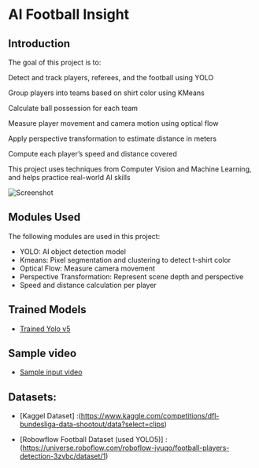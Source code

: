 # AI Football Insight

## Introduction
The goal of this project is to:

Detect and track players, referees, and the football using YOLO

Group players into teams based on shirt color using KMeans

Calculate ball possession for each team

Measure player movement and camera motion using optical flow

Apply perspective transformation to estimate distance in meters

Compute each player’s speed and distance covered

This project uses techniques from Computer Vision and Machine Learning, and helps practice real-world AI skills

![Screenshot](output_videos/screenshot.png)

## Modules Used
The following modules are used in this project:
- YOLO: AI object detection model
- Kmeans: Pixel segmentation and clustering to detect t-shirt color
- Optical Flow: Measure camera movement
- Perspective Transformation: Represent scene depth and perspective
- Speed and distance calculation per player

## Trained Models
- [Trained Yolo v5](https://drive.google.com/file/d/1DC2kCygbBWUKheQ_9cFziCsYVSRw6axK/view?usp=sharing)

## Sample video
-  [Sample input video](https://drive.google.com/file/d/1t6agoqggZKx6thamUuPAIdN_1zR9v9S_/view?usp=sharing)

## Datasets: 
- [Kaggel Dataset] :(https://www.kaggle.com/competitions/dfl-bundesliga-data-shootout/data?select=clips)

- [Robowflow Football Dataset (used YOLO5)] :(https://universe.roboflow.com/roboflow-jvuqo/football-players-detection-3zvbc/dataset/1)